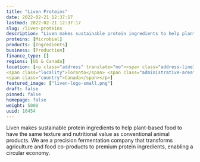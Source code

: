 ```yaml
---
title: "Liven Proteins"
date: 2022-02-21 12:37:17
lastmod: 2022-02-21 12:37:17
slug: /liven-proteins
description: "Liven makes sustainable protein ingredients to help plant-based food to have the same texture and nutritional value as conventional animal products. We are a precision fermentation company that transforms agriculture and food co-products to premium protein ingredients, enabling a circular economy."
proteins: [Microbial]
products: [Ingredients]
business: [Production]
finance_type: []
regions: [US & Canada]
location: [<p class="address" translate="no"><span class="address-line1">Bay Street 434</span><br>
<span class="locality">Toronto</span> <span class="administrative-area">Ontario</span> <span class="postal-code">M5G 1P5</span><br>
<span class="country">Canada</span></p>]
featured_image: ["liven-logo-small.png"]
draft: false
pinned: false
homepage: false
weight: 5000
uuid: 10454
---
```

<p>Liven makes sustainable protein ingredients to help plant-based food to have the same texture and nutritional value as conventional animal products. We are a precision fermentation company that transforms agriculture and food co-products to premium protein ingredients, enabling a circular economy.</p>
